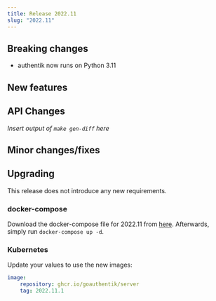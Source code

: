 ```yaml
---
title: Release 2022.11
slug: "2022.11"
---
```


## Breaking changes

-   authentik now runs on Python 3.11

## New features

## API Changes

_Insert output of `make gen-diff` here_

## Minor changes/fixes

## Upgrading

This release does not introduce any new requirements.

### docker-compose

Download the docker-compose file for 2022.11 from [here](https://goauthentik.io/version/2022.11/docker-compose.yml). Afterwards, simply run `docker-compose up -d`.

### Kubernetes

Update your values to use the new images:

```yaml
image:
    repository: ghcr.io/goauthentik/server
    tag: 2022.11.1
```
